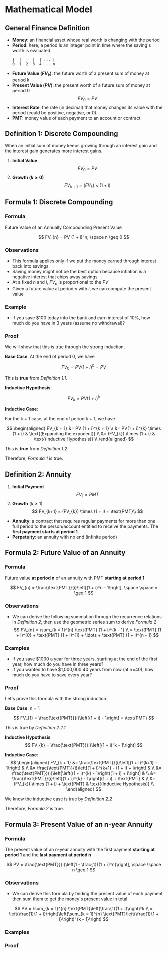 # Mathematical Model
## General Finance Definition
* **Money**: an financial asset whose real worth is changing with the period
* **Period**: here, a period is an integer point in time where the saving's worth is evaluated.
  ```
  |  |  |  |  | ... |
  0  1  2  3  4 ... n
  ```
* **Future Value ($FV_{k}$)**: the future worth of a present sum of money at period k
* **Present Value ($PV$)**: the present worth of a future sum of money at period 0
$$
    FV_{0} = PV
$$
* **Interest Rate**: the rate (in decimal) that money changes its value with the period (could be positive, negative, or 0).
* **PMT**: money value of each payment to an account or contract

## Definition 1: Discrete Compounding

When an initial sum of money keeps growing through an interest gain and the interest gain generates more interest gains.

1. **Initial Value**
$$
    FV_{0} = PV
$$
2. **Growth $(k \geq 0)$**
$$
    FV_{k+1}=(FV_{k}) \times (1 + i)
$$


## Formula 1: Discrete Compounding
### Formula
Future Value of an Annually Compounding Present Value

$$
    FV_{n} = PV (1 + i)^n, \space n \geq 0
$$

### Observations
* This formula applies only if we put the money earned through interest back into savings
* Saving money might not be the best option because inflation is a negative interest that chips away savings
* At a fixed $n$ and $i$, $FV_{n}$ is proportional to the $PV$
* Given a future value at period $n$ with $i$, we can compute the present value

### Example
* If you save $100 today into the bank and earn interest of 10%, how much do you have in 3 years (assume no withdrawal)?

### Proof
We will show that this is true through the strong induction.

**Base Case**: At the end of period 0, we have

$$
    FV_{0} = PV (1 + i)^{0} = PV
$$

This is **true** from *Definition 1.1*.

**Inductive Hypothesis**:

$$
    FV_{k} = PV (1 + i)^{k}
$$

**Inductive Case**:

For the k + 1 case, at the end of period k + 1, we have

$$
    \begin{aligned}
    FV_{k + 1} &= PV (1 + i)^{k + 1} \\
    &= PV(1 + i)^{k} \times (1 + i) & \text{(Expanding the exponent)} \\
    &= (FV_{k}) \times (1 + i) & \text{(Inductive Hypothesis)} \\
    \end{aligned}
$$

This is **true** from *Definition 1.2*

Therefore, *Formula 1* is true.

## Definition 2: Annuity
1. **Initial Payment**
$$
    FV_{1} = PMT
$$
2. **Growth** ($k \geq 1$)
$$
    FV_{k+1} = (FV_{k}) \times (1 + i) + \text{PMT}\\ 
$$

* **Annuity**: a contract that requires regular payments for more than one full period to the person/account entitled to receive the payments.
The **first payment starts at period 1**.
* **Perpetuity**: an annuity with no end (infinite period)
## Formula 2: Future Value of an Annuity
### Formula 
Future value **at period n** of an annuity with PMT **starting at period 1**

$$
    FV_{n} = \frac{\text{PMT}}{i}\left[(1 + i)^n - 1\right],
    \space
    \space
    n \geq 1
$$

### Observations
* We can derive the following summation through the recurrence relations in *Definition 2*, then use the geometric series sum to derive *Formula 2*
$$
      FV_{n} = \sum_{k = 1}^{n} \text{PMT} (1 + i)^{k - 1} \\
      = \text{PMT} (1 + i)^{0} + \text{PMT} (1 + i)^{1} + \ldots + \text{PMT} (1 + i)^{n - 1}
$$

### Examples
* If you save $1000 a year for three years, starting at the end of the first year, how much do you have in three years?
* If you wanted to have $1,000,000 40 years from now (at n=40), how much do you have to save every year?

### Proof

Let's prove this formula with the strong induction.

**Base Case**: n = 1

$$
    FV_{1} = \frac{\text{PMT}}{i}\left[(1 + i) - 1\right] = \text{PMT}
$$

This is true by *Definition 2.2.1*

**Inductive Hypothesis**  
$$
    FV_{k} = \frac{\text{PMT}}{i}\left[(1 + i)^k - 1\right]
$$

**Inductive Case**:
$$
    \begin{aligned}
    FV_{k + 1}
    &= \frac{\text{PMT}}{i}\left[(1 + i)^{k+1} - 1\right] & \\
    &= \frac{\text{PMT}}{i}\left[(1 + i)^{k+1} - (1 + i) + i\right] & \\
    &= \frac{\text{PMT}}{i}\left[\left((1 + i)^{k} - 1\right)(1 + i) + i\right] & \\
    &= \frac{\text{PMT}}{i}\left[(1 + i)^{k} - 1\right](1 + i) + \text{PMT} & \\
    &= (FV_{k}) \times (1 + i) + \text{PMT} & \text{(Inductive Hypothesis)} \\
    \end{aligned}
$$

We know the inductive case is true by *Definition 2.2*

Therefore, *Formula 2* is true.

## Formula 3: Present Value of an n-year Annuity
### Formula

The present value of an n-year annuity with the first payment **starting at period 1** and the **last payment at period n**

$$
    PV = \frac{\text{PMT}}{i}\left[1 - \frac{1}{(1 + i)^n}\right],
    \space
    \space
    n \geq 1
$$

### Observations
* We can derive this formula by finding the present value of each payment then sum them to get the money's present value in total

$$
    PV = \sum_{k = 1}^{n} \text{PMT}\left(\frac{1}{1 + i}\right)^k \\
    = \left(\frac{1}{1 + i}\right)\left(\sum_{k = 1}^{n} \text{PMT}\left(\frac{1}{1 + i}\right)^{k - 1}\right)
$$

### Examples
### Proof

<!-- Inflation

-Keep money the same but change the price

At year 0, Present Price = Present Value
            
At year 1,
* Future price = Present price × (1 + inflation)
* $FV_{year=1} = PV$

FV/FP = 1/(1+inflation)

-Keep price the same but change the money

At year 0, Present Price = Present Value

At year 1, 
* Future price = Present price
* $FV_{year=1} = ?$

FV / PV = 1/(1 + inflation)
FV = PV/(1 + inflation) -->